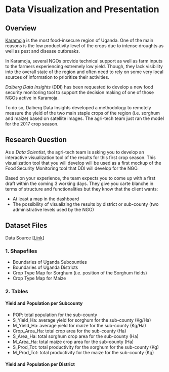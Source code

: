 # Data Visualization and Presentation

## Overview 

<a href="https://en.wikipedia.org/wiki/Karamoja">Karamoja</a> is the most food-insecure region of Uganda. One of the main reasons is the low productivity level of the crops due to intense droughts as well as pest and disease outbreaks.

In Karamoja, several NGOs provide technical support as well as farm inputs to the farmers experiencing extremely low yield. Though, they lack visibility into the overall state of the region and often need to rely on some very local sources of information to prioritize their activities.

_Dalberg Data Insights_ (DDI) has been requested to develop a new food security monitoring tool to support the decision making of one of those NGOs active in Karamoja.

To do so, Dalberg Data Insights developed a methodology to remotely measure the yield of the two main staple crops of the region (i.e. sorghum and maize) based on satellite images. The agri-tech team just ran the model for the 2017 crop season.

## Research Question

As a _Data Scientist_, the agri-tech team is asking you to develop an interactive visualization tool of the results for this first crop season. This visualization tool that you will develop will be used as a first mockup of the Food Security Monitoring tool that DDI will develop for the NGO.

Based on your experience, the team expects you to come up with a first draft within the coming 3 working days. They give you carte blanche in terms of structure and functionalities but they know that the client wants:

* At least a map in the dashboard
* The possibility of visualizing the results by district or sub-county (two administrative levels used by the NGO)

## Dataset Files 

Data Source <a href="https://archive.org/download/data_20190829/DATA.zip">[Link]</a>

### 1. Shapefiles

* Boundaries of Uganda Subcounties 
* Boundaries of Uganda Districts 
* Crop Type Map for Sorghum (i.e. position of the Sorghum fields)
* Crop Type Map for Maize

### 2. Tables
#### Yield and Population per Subcounty
 - POP: total population for the sub-county 
 - S_Yield_Ha: average yield for sorghum for the sub-county (Kg/Ha)
 - M_Yield_Ha: average yield for maize for the sub-county (Kg/Ha)
 - Crop_Area_Ha: total crop area for the sub-county (Ha)
 - S_Area_Ha: total sorghum crop area for the sub-county (Ha)
 - M_Area_Ha: total maize crop area for the sub-county (Ha)
 - S_Prod_Tot: total productivity for the sorghum for the sub-county (Kg)
 - M_Prod_Tot: total productivity for the maize for the sub-county (Kg)
  #### Yield and Population per District 

